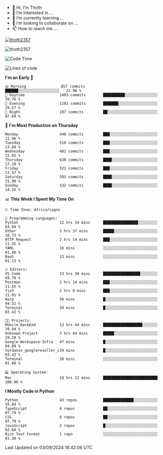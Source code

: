 <!---
thoth2357/thoth2357 is a ✨ special ✨ repository because its `README.md` (this file) appears on your GitHub profile.
You can click the Preview link to take a look at your changes.
--->

- 👋 Hi, I’m Thoth
- 👀 I’m interested in ...
- 🌱 I’m currently learning ...
- 💞️ I’m looking to collaborate on ...
- 📫 How to reach me ...


<p align="left"> <a href="https://github.com/ryo-ma/github-profile-trophy"><img src="https://github-profile-trophy.vercel.app/?username=thoth2357&theme=gruvbox&no-bg=true&no-frame=false&title=MultiLanguage,Commits,Repositories,Stars,Followers,PullRequest,Reviews,Issues" alt="thoth2357" /></a> </p>

<p align="left"> <img src="https://komarev.com/ghpvc/?username=thoth2357&label=Profile%20views&color=0e75b6&style=flat" alt="thoth2357" /> </p>

<!--START_SECTION:waka-->
![Code Time](http://img.shields.io/badge/Code%20Time-3%2C254%20hrs%2038%20mins-blue)

![Lines of code](https://img.shields.io/badge/From%20Hello%20World%20I%27ve%20Written-30.5%20million%20lines%20of%20code-blue)

**I'm an Early 🐤** 

```text
🌞 Morning                857 commits         ██████░░░░░░░░░░░░░░░░░░░   22.98 % 
🌆 Daytime                1483 commits        ██████████░░░░░░░░░░░░░░░   39.76 % 
🌃 Evening                1103 commits        ███████░░░░░░░░░░░░░░░░░░   29.57 % 
🌙 Night                  287 commits         ██░░░░░░░░░░░░░░░░░░░░░░░   07.69 % 
```
📅 **I'm Most Productive on Thursday** 

```text
Monday                   446 commits         ███░░░░░░░░░░░░░░░░░░░░░░   11.96 % 
Tuesday                  518 commits         ███░░░░░░░░░░░░░░░░░░░░░░   13.89 % 
Wednesday                482 commits         ███░░░░░░░░░░░░░░░░░░░░░░   12.92 % 
Thursday                 638 commits         ████░░░░░░░░░░░░░░░░░░░░░   17.10 % 
Friday                   521 commits         ███░░░░░░░░░░░░░░░░░░░░░░   13.97 % 
Saturday                 593 commits         ████░░░░░░░░░░░░░░░░░░░░░   15.90 % 
Sunday                   532 commits         ████░░░░░░░░░░░░░░░░░░░░░   14.26 % 
```


📊 **This Week I Spent My Time On** 

```text
🕑︎ Time Zone: Africa/Lagos

💬 Programming Languages: 
Python                   12 hrs 34 mins      ████████████████░░░░░░░░░   64.84 % 
Other                    3 hrs 37 mins       █████░░░░░░░░░░░░░░░░░░░░   18.73 % 
HTTP Request             2 hrs 14 mins       ███░░░░░░░░░░░░░░░░░░░░░░   11.55 % 
YAML                     16 mins             ░░░░░░░░░░░░░░░░░░░░░░░░░   01.40 % 
Bash                     13 mins             ░░░░░░░░░░░░░░░░░░░░░░░░░   01.13 % 

🔥 Editors: 
VS Code                  13 hrs 30 mins      █████████████████░░░░░░░░   69.70 % 
Postman                  2 hrs 14 mins       ███░░░░░░░░░░░░░░░░░░░░░░   11.55 % 
fish                     2 hrs 8 mins        ███░░░░░░░░░░░░░░░░░░░░░░   11.01 % 
Warp                     50 mins             █░░░░░░░░░░░░░░░░░░░░░░░░   04.31 % 
Terminal                 39 mins             █░░░░░░░░░░░░░░░░░░░░░░░░   03.42 % 

🐱‍💻 Projects: 
Mobile-BackEnd           13 hrs 44 mins      ██████████████████░░░░░░░   70.94 % 
Unknown Project          3 hrs 44 mins       █████░░░░░░░░░░░░░░░░░░░░   19.28 % 
Google-Workspace-Infra   47 mins             █░░░░░░░░░░░░░░░░░░░░░░░░   04.09 % 
hordanso_googlereseller_c39 mins             █░░░░░░░░░░░░░░░░░░░░░░░░   03.43 % 
Terminal                 20 mins             ░░░░░░░░░░░░░░░░░░░░░░░░░   01.80 % 

💻 Operating System: 
Mac                      19 hrs 22 mins      █████████████████████████   100.00 % 
```

**I Mostly Code in Python** 

```text
Python                   43 repos            ██████████████░░░░░░░░░░░   55.84 % 
TypeScript               6 repos             ██░░░░░░░░░░░░░░░░░░░░░░░   07.79 % 
CSS                      6 repos             ██░░░░░░░░░░░░░░░░░░░░░░░   07.79 % 
JavaScript               2 repos             █░░░░░░░░░░░░░░░░░░░░░░░░   02.60 % 
Rich Text Format         1 repo              ░░░░░░░░░░░░░░░░░░░░░░░░░   01.30 % 
```




 Last Updated on 03/09/2024 18:42:06 UTC
<!--END_SECTION:waka-->
<!--![](http://github-profile-summary-cards.vercel.app/api/cards/profile-details?username=thoth2357&theme=2077)

![](http://github-profile-summary-cards.vercel.app/api/cards/stats?username=thoth2357&theme=2077)![](http://github-profile-summary-cards.vercel.app/api/cards/productive-time?username=thoth2357&theme=2077&utcOffset=8) -->
